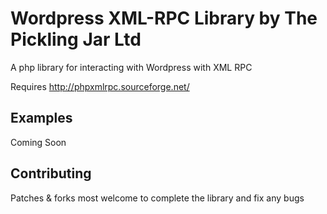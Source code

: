 Wordpress XML-RPC Library by The Pickling Jar Ltd
=================================================

A php library for interacting with Wordpress with XML RPC

Requires http://phpxmlrpc.sourceforge.net/

Examples
--------

Coming Soon

Contributing
------------

Patches & forks most welcome to complete the library and fix any bugs

